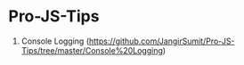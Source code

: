 # Pro-JS-Tips

1. Console Logging (https://github.com/JangirSumit/Pro-JS-Tips/tree/master/Console%20Logging)
